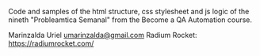 Code and samples of the html structure, css stylesheet and js logic of the nineth "Probleamtica Semanal" from the Become a QA Automation course.

Marinzalda Uriel umarinzalda@gmail.com
Radium Rocket: https://radiumrocket.com/
